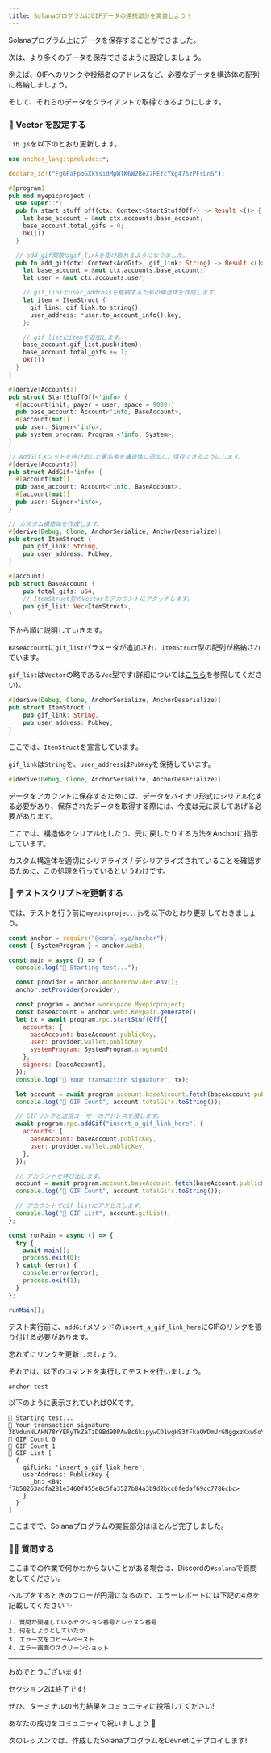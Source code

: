 ```yaml
---
title: SolanaプログラムにGIFデータの連携部分を実装しよう！
---
```

Solanaプログラム上にデータを保存することができました。

次は、より多くのデータを保存できるように設定しましょう。

例えば、GIFへのリンクや投稿者のアドレスなど、必要なデータを構造体の配列に格納しましょう。

そして、それらのデータをクライアントで取得できるようにします。

### 💎 Vector を設定する

`lib.js`を以下のとおり更新します。

```rust
use anchor_lang::prelude::*;

declare_id!("Fg6PaFpoGXkYsidMpWTK6W2BeZ7FEfcYkg476zPFsLnS");

#[program]
pub mod myepicproject {
  use super::*;
  pub fn start_stuff_off(ctx: Context<StartStuffOff>) -> Result <()> {
    let base_account = &mut ctx.accounts.base_account;
    base_account.total_gifs = 0;
    Ok(())
  }

  // add_gif関数はgif_linkを受け取れるようになりました。
  pub fn add_gif(ctx: Context<AddGif>, gif_link: String) -> Result <()> {
    let base_account = &mut ctx.accounts.base_account;
    let user = &mut ctx.accounts.user;

	// gif_linkとuser_addressを格納するための構造体を作成します。
    let item = ItemStruct {
      gif_link: gif_link.to_string(),
      user_address: *user.to_account_info().key,
    };

	// gif_listにitemを追加します。
    base_account.gif_list.push(item);
    base_account.total_gifs += 1;
    Ok(())
  }
}

#[derive(Accounts)]
pub struct StartStuffOff<'info> {
  #[account(init, payer = user, space = 9000)]
  pub base_account: Account<'info, BaseAccount>,
  #[account(mut)]
  pub user: Signer<'info>,
  pub system_program: Program <'info, System>,
}

// AddGifメソッドを呼び出した署名者を構造体に追加し、保存できるようにします。
#[derive(Accounts)]
pub struct AddGif<'info> {
  #[account(mut)]
  pub base_account: Account<'info, BaseAccount>,
  #[account(mut)]
  pub user: Signer<'info>,
}

// カスタム構造体を作成します。
#[derive(Debug, Clone, AnchorSerialize, AnchorDeserialize)]
pub struct ItemStruct {
    pub gif_link: String,
    pub user_address: Pubkey,
}

#[account]
pub struct BaseAccount {
    pub total_gifs: u64,
	// ItemStruct型のVectorをアカウントにアタッチします。
    pub gif_list: Vec<ItemStruct>,
}
```

下から順に説明していきます。

`BaseAccount`に`gif_list`パラメータが追加され、`ItemStruct`型の配列が格納されています。

`gif_list`は`Vector`の略である`Vec`型です(詳細については[こちら](https://doc.rust-lang.org/std/vec/struct.Vec.html)を参照してください)。

```rust
#[derive(Debug, Clone, AnchorSerialize, AnchorDeserialize)]
pub struct ItemStruct {
    pub gif_link: String,
    pub user_address: Pubkey,
}
```

ここでは、`ItemStruct`を宣言しています。

`gif_link`は`String`を、`user_address`は`PubKey`を保持しています。

```rust
#[derive(Debug, Clone, AnchorSerialize, AnchorDeserialize)]
```

データをアカウントに保存するためには、データをバイナリ形式にシリアル化する必要があり、保存されたデータを取得する際には、今度は元に戻してあげる必要があります。

ここでは、構造体をシリアル化したり、元に戻したりする方法をAnchorに指示しています。

カスタム構造体を適切にシリアライズ / デシリアライズされていることを確認するために、この処理を行っているというわけです。

### 🤯 テストスクリプトを更新する

では、テストを行う前に`myepicproject.js`を以下のとおり更新しておきましょう。

```js
const anchor = require("@coral-xyz/anchor");
const { SystemProgram } = anchor.web3;

const main = async () => {
  console.log("🚀 Starting test...");

  const provider = anchor.AnchorProvider.env();
  anchor.setProvider(provider);

  const program = anchor.workspace.Myepicproject;
  const baseAccount = anchor.web3.Keypair.generate();
  let tx = await program.rpc.startStuffOff({
    accounts: {
      baseAccount: baseAccount.publicKey,
      user: provider.wallet.publicKey,
      systemProgram: SystemProgram.programId,
    },
    signers: [baseAccount],
  });
  console.log("📝 Your transaction signature", tx);

  let account = await program.account.baseAccount.fetch(baseAccount.publicKey);
  console.log("👀 GIF Count", account.totalGifs.toString());

  // GIFリンクと送信ユーザーのアドレスを渡します。
  await program.rpc.addGif("insert_a_gif_link_here", {
    accounts: {
      baseAccount: baseAccount.publicKey,
      user: provider.wallet.publicKey,
    },
  });

  // アカウントを呼び出します。
  account = await program.account.baseAccount.fetch(baseAccount.publicKey);
  console.log("👀 GIF Count", account.totalGifs.toString());

  // アカウントでgif_listにアクセスします。
  console.log("👀 GIF List", account.gifList);
};

const runMain = async () => {
  try {
    await main();
    process.exit(0);
  } catch (error) {
    console.error(error);
    process.exit(1);
  }
};

runMain();
```

テスト実行前に、`addGif`メソッドの`insert_a_gif_link_here`にGIFのリンクを張り付ける必要があります。

忘れずにリンクを更新しましょう。

それでは、以下のコマンドを実行してテストを行いましょう。

```
anchor test
```

以下のように表示されていればOKです。

```
🚀 Starting test...
📝 Your transaction signature 3bVdunNLAHN78rYERyTkZaTzD9Bd9DPAw8c6kipywCD1wgHS3fFkaQWDmUrGNggxzKxwSoY7PGhA4ZHCpfofLwZR
👀 GIF Count 0
👀 GIF Count 1
👀 GIF List [
  {
    gifLink: 'insert_a_gif_link_here',
    userAddress: PublicKey {
      _bn: <BN: f7b50263adfa281e3460f455e8c5fa3527b84a3b9d2bcc0fedaf69cc7786cbc>
    }
  }
]
```

ここまでで、Solanaプログラムの実装部分はほとんど完了しました。

### 🙋‍♂️ 質問する

ここまでの作業で何かわからないことがある場合は、Discordの`#solana`で質問をしてください。

ヘルプをするときのフローが円滑になるので、エラーレポートには下記の4点を記載してください ✨

```
1. 質問が関連しているセクション番号とレッスン番号
2. 何をしようとしていたか
3. エラー文をコピー&ペースト
4. エラー画面のスクリーンショット
```

---

おめでとうございます!

セクション2は終了です!

ぜひ、ターミナルの出力結果をコミュニティに投稿してください!

あなたの成功をコミュニティで祝いましょう 🎉

次のレッスンでは、作成したSolanaプログラムをDevnetにデプロイします!

